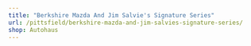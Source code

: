 ```yaml
---
title: "Berkshire Mazda And Jim Salvie's Signature Series"
url: /pittsfield/berkshire-mazda-and-jim-salvies-signature-series/
shop: Autohaus
---
```

